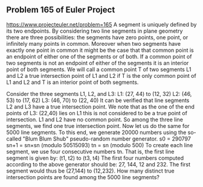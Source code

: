 ## Problem 165 of Euler Project 
https://www.projecteuler.net/problem=165
A segment is uniquely defined by its two endpoints. By considering two line segments in plane geometry there are three possibilities: 
the segments have zero points, one point, or infinitely many points in common.
Moreover when two segments have exactly one point in common it might be the case that that common point is an endpoint of either one of the segments or of both. If a common point of two segments is not an endpoint of either of the segments it is an interior point of both segments.
We will call a common point T of two segments L1 and L2 a true intersection point of L1 and L2  if T is the only common point of L1 and L2  and T is an interior point of both segments.

Consider the three segments L1, L2, and L3:
L1: (27, 44) to (12, 32)
L2: (46, 53) to (17, 62)
L3: (46, 70) to (22, 40)
It can be verified that line segments L2 and L3 have a true intersection point. We note that as the one of the end points of L3: (22,40) lies on L1 this is not considered to be a true point of intersection. L1 and L2 have no common point. So among the three line segments, we find one true intersection point.
Now let us do the same for 5000 line segments. To this end, we generate 20000 numbers using the so-called "Blum Blum Shub" pseudo-random number generator.
s0 = 290797
sn+1 = sn×sn (modulo 50515093)
tn = sn (modulo 500)
To create each line segment, we use four consecutive numbers tn. That is, the first line segment is given by:
(t1, t2) to (t3, t4)
The first four numbers computed according to the above generator should be: 27, 144, 12 and 232. The first segment would thus be (27,144) to (12,232).
How many distinct true intersection points are found among the 5000 line segments?